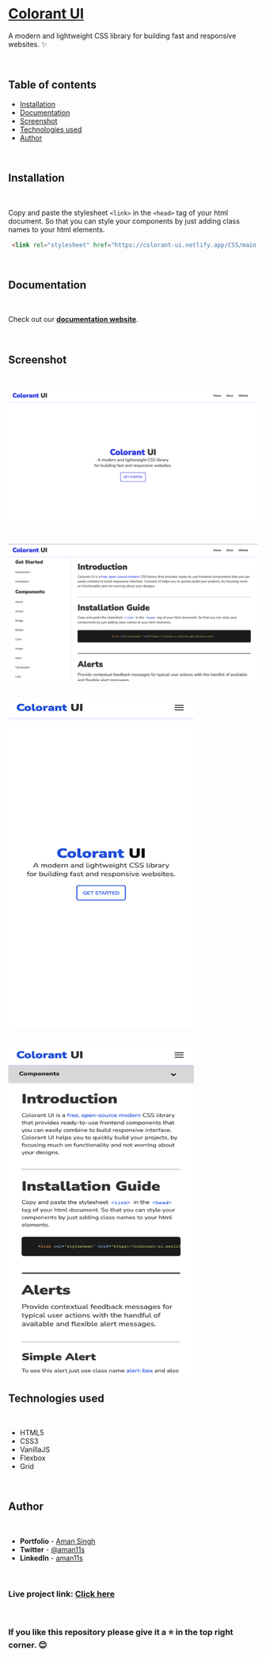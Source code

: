 # [Colorant UI](https://hue-ui.vercel.app/)

A modern and lightweight CSS library
for building fast and responsive websites. ✨

<br/>

## **Table of contents**

- [Installation](#installation)
- [Documentation](#documentation)
- [Screenshot](#screenshot)
- [Technologies used](#technologies-used)
- [Author](#author)

<br/>

## **Installation**

<br/>

Copy and paste the stylesheet `<link>` in the `<head>` tag of your html document. So that you can style your components by just adding class names to your html elements.

```html
 <link rel="stylesheet" href="https://colorant-ui.netlify.app/CSS/main.css">
```

<br/>

## **Documentation**

<br/>

Check out our **[documentation website](https://colorant-ui.netlify.app/docsite.html)**.

<br/>

## **Screenshot**

<br/>

![Desktop Homepage](/preview/homepage.png 'Desktop Homepage') <br/> <br/>

![Documnetation page](/preview/docsite.png 'Docsite') <br/> <br/>

<img src="./preview/mobie-homepage.png" alt="Mobile Homepage"	title="Mobile Homepage" width="375" height="667"/> <br/> <br/>

<img src="./preview/mobile-docsite.png" alt="Mobile Avatar"	title="Mobile Avatar" width="375" height="667" />

<br/>

## **Technologies used**

<br/>

- HTML5
- CSS3
- VanillaJS
- Flexbox
- Grid

<br/>

## **Author**

<br/>

- **Portfolio** - [Aman Singh](https://amansingh.netlify.app)
- **Twitter** - [@aman11s](https://twitter.com/aman11s)
- **LinkedIn** - [aman11s](https://www.linkedin.com/in/aman11s)

<br/>

### **Live project link:**  [Click here](https://colorant-ui.netlify.app)

<br/>

### If you like this repository please give it a ⭐ in the top right corner. 😊